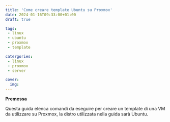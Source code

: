 ```yaml
---
title: 'Come creare template Ubuntu su Proxmox'
date: 2024-01-16T09:33:00+01:00
draft: true

tags:
 - linux
 - ubuntu
 - proxmox
 - template

catergories:
 - linux
 - proxmox
 - server

cover:
  img: 
---
```


**Premessa**

Questa guida elenca comandi da eseguire per creare un template di una VM da utilizzare su Proxmox, la distro utilizzata nella guida sarà Ubuntu.
